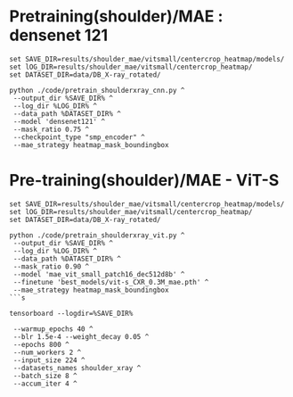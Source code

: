 # Pretraining(shoulder)/MAE : densenet 121
```
set SAVE_DIR=results/shoulder_mae/vitsmall/centercrop_heatmap/models/
set lOG_DIR=results/shoulder_mae/vitsmall/centercrop_heatmap/
set DATASET_DIR=data/DB_X-ray_rotated/

python ./code/pretrain_shoulderxray_cnn.py ^
 --output_dir %SAVE_DIR% ^
 --log_dir %LOG_DIR% ^
 --data_path %DATASET_DIR% ^
 --model 'densenet121' ^
 --mask_ratio 0.75 ^
 --checkpoint_type "smp_encoder" ^
 --mae_strategy heatmap_mask_boundingbox
```
# Pre-training(shoulder)/MAE - ViT-S
```
set SAVE_DIR=results/shoulder_mae/vitsmall/centercrop_heatmap/models/
set lOG_DIR=results/shoulder_mae/vitsmall/centercrop_heatmap/
set DATASET_DIR=data/DB_X-ray_rotated/

python ./code/pretrain_shoulderxray_vit.py ^
 --output_dir %SAVE_DIR% ^
 --log_dir %LOG_DIR% ^
 --data_path %DATASET_DIR% ^
 --mask_ratio 0.90 ^
 --model 'mae_vit_small_patch16_dec512d8b' ^
 --finetune 'best_models/vit-s_CXR_0.3M_mae.pth' ^
 --mae_strategy heatmap_mask_boundingbox
```s

tensorboard --logdir=%SAVE_DIR%

 --warmup_epochs 40 ^
 --blr 1.5e-4 --weight_decay 0.05 ^
 --epochs 800 ^
 --num_workers 2 ^
 --input_size 224 ^
 --datasets_names shoulder_xray ^
 --batch_size 8 ^
 --accum_iter 4 ^
